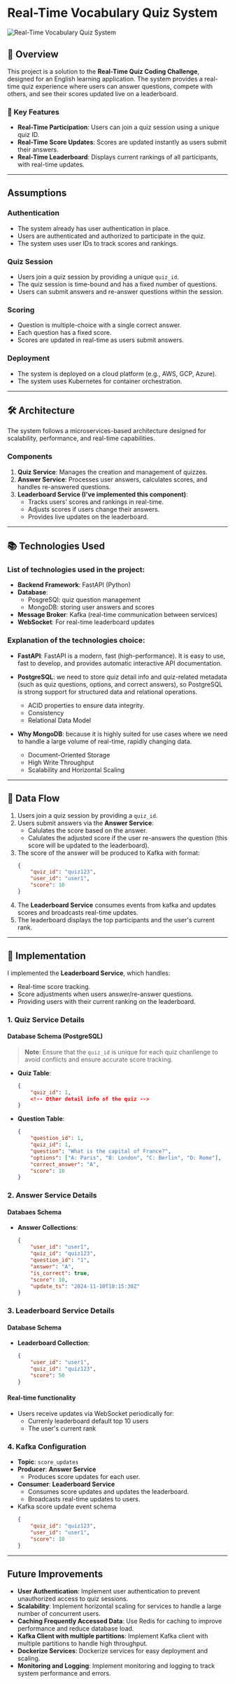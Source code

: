 # Real-Time Vocabulary Quiz System
![Real-Time Vocabulary Quiz System](./online-quiz.drawio.png)

## 📌 Overview
This project is a solution to the **Real-Time Quiz Coding Challenge**, designed for an English learning application. The system provides a real-time quiz experience where users can answer questions, compete with others, and see their scores updated live on a leaderboard.

### 🔑 Key Features
- **Real-Time Participation**: Users can join a quiz session using a unique quiz ID.
- **Real-Time Score Updates**: Scores are updated instantly as users submit their answers.
- **Real-Time Leaderboard**: Displays current rankings of all participants, with real-time updates.

---

## Assumptions
### Authentication
- The system already has user authentication in place.
- Users are authenticated and authorized to participate in the quiz.
- The system uses user IDs to track scores and rankings.
### Quiz Session
- Users join a quiz session by providing a unique `quiz_id`.
- The quiz session is time-bound and has a fixed number of questions.
- Users can submit answers and re-answer questions within the session.
### Scoring
- Question is multiple-choice with a single correct answer.
- Each question has a fixed score.
- Scores are updated in real-time as users submit answers.

### Deployment
- The system is deployed on a cloud platform (e.g., AWS, GCP, Azure).
- The system uses Kubernetes for container orchestration.

---

## 🛠️ Architecture
The system follows a microservices-based architecture designed for scalability, performance, and real-time capabilities.

### **Components**
1. **Quiz Service**: Manages the creation and management of quizzes.
3. **Answer Service**: Processes user answers, calculates scores, and handles re-answered questions.
4. **Leaderboard Service (I've implemented this component)**: 
   - Tracks users' scores and rankings in real-time.
   - Adjusts scores if users change their answers.
   - Provides live updates on the leaderboard.

---

## 📚 Technologies Used
### List of technologies used in the project:
- **Backend Framework**: FastAPI (Python)
- **Database**: 
    - PosgreSQl: quiz question management
    - MongoDB: storing user answers and scores
- **Message Broker**: Kafka (real-time communication between services)
- **WebSocket**: For real-time leaderboard updates
### Explanation of the technologies choice:
- **FastAPI**: FastAPI is a modern, fast (high-performance). It is easy to use, fast to develop, and provides automatic interactive API documentation.

- **PostgreSQL**: we need to store quiz detail info and quiz-related metadata (such as quiz questions, options, and correct answers), so PostgreSQL is strong support for structured data and relational operations.
    - ACID properties to ensure data integrity.
    - Consistency
    - Relational Data Model

- **Why MongoDB**: because it is highly suited for use cases where we need to handle a large volume of real-time, rapidly changing data.
    - Document-Oriented Storage
    - High Write Throughput
    - Scalability and Horizontal Scaling

---

## 🔄 Data Flow
1. Users join a quiz session by providing a `quiz_id`.
2. Users submit answers via the **Answer Service**:
    - Calulates the score based on the answer.
    - Calulates the adjusted score if the user re-answers the question (this score will be updated to the leaderboard).
3. The score of the answer will be produced to Kafka with format:
    ```json
    {
        "quiz_id": "quiz123",
        "user_id": "user1",
        "score": 10
    }
4. The **Leaderboard Service** consumes events from kafka and updates scores and broadcasts real-time updates.
5. The leaderboard displays the top participants and the user's current rank.

---

## 🚀 Implementation
I implemented the **Leaderboard Service**, which handles:
- Real-time score tracking.
- Score adjustments when users answer/re-answer questions.
- Providing users with their current ranking on the leaderboard.

### **1. Quiz Service Details**
#### Database Schema (PostgreSQL)
> **Note**: Ensure that the `quiz_id` is unique for each quiz chanllenge to avoid conflicts and ensure accurate score tracking.
- **Quiz Table**:
    ```json
    {
        "quiz_id": 1,
        <!-- Other detail info of the quiz -->
    }
- **Question Table**:
    ```json
    {
        "question_id": 1,
        "quiz_id": 1,
        "question": "What is the capital of France?",
        "options": ["A: Paris", "B: London", "C: Berlin", "D: Rome"],
        "correct_answer": "A",
        "score": 10
    }
### **2. Answer Service Details**
#### Databaes Schema
- **Answer Collections**:
    ```json
    {
        "user_id": "user1",
        "quiz_id": "quiz123",
        "question_id": "1",
        "answer": "A",
        "is_correct": true,
        "score": 10,
        "update_ts": "2024-11-10T10:15:30Z"
    }
### **3. Leaderboard Service Details**
#### Database Schema
- **Leaderboard Collection**:
    ```json
    {
        "user_id": "user1",
        "quiz_id": "quiz123",
        "score": 50
    }
#### Real-time functionality
- Users receive updates via WebSocket periodically for:
    - Currenly leaderboard default top 10 users
    - The user's current rank

### **4. Kafka Configuration**
- **Topic**: `score_updates`
- **Producer**: **Answer Service**
    - Produces score updates for each user.
- **Consumer**: **Leaderboard Service**
    - Consumes score updates and updates the leaderboard.
    - Broadcasts real-time updates to users.
- Kafka score update event schema
    ```json
    {
        "quiz_id": "quiz123",
        "user_id": "user1",
        "score": 10
    }

---

## Future Improvements
- **User Authentication**: Implement user authentication to prevent unauthorized access to quiz sessions.
- **Scalability**: Implement horizontal scaling for services to handle a large number of concurrent users.
- **Caching Frequently Accessed Data**: Use Redis for caching to improve performance and reduce database load.
- **Kafka Client with multiple partitions**: Implement Kafka client with multiple partitions to handle high throughput.
- **Dockerize Services**: Dockerize services for easy deployment and scaling.
- **Monitoring and Logging**: Implement monitoring and logging to track system performance and errors.